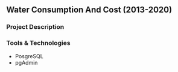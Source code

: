 ## Water Consumption And Cost (2013-2020)

### Project Description

### Tools & Technologies

+ PosgreSQL
+ pgAdmin

